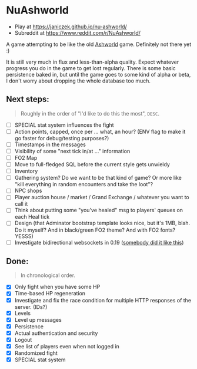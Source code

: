 # NuAshworld

* Play at https://janiczek.github.io/nu-ashworld/
* Subreddit at https://www.reddit.com/r/NuAshworld/

A game attempting to be like the old [Ashworld](http://web.archive.org/web/20090312000154/http://ashworld.webd.pl:80/index.php?strona=7) game. Definitely not there yet :)

It is still very much in flux and less-than-alpha quality. Expect whatever progress you do in the game to get lost regularly. There is some basic persistence baked in, but until the game goes to some kind of alpha or beta, I don't worry about dropping the whole database too much.

## Next steps:

> Roughly in the order of "I'd like to do this the most", `DESC`.

- [ ] SPECIAL stat system influences the fight
- [ ] Action points, capped, once per ... what, an hour? (ENV flag to make it go faster for debug/testing purposes?)
- [ ] Timestamps in the messages
- [ ] Visibility of some "next tick in/at ..." information
- [ ] FO2 Map
- [ ] Move to full-fledged SQL before the current style gets unwieldy
- [ ] Inventory
- [ ] Gathering system? Do we want to be that kind of game? Or more like "kill everything in random encounters and take the loot"?
- [ ] NPC shops
- [ ] Player auction house / market / Grand Exchange / whatever you want to call it
- [ ] Think about putting some "you've healed" msg to players' queues on each Heal tick
- [ ] Design (that Adminator bootstrap template looks nice, but it's 1MB, blah. Do it myself? And in black/green FO2 theme? And with FO2 fonts? YESSS)
- [ ] Investigate bidirectional websockets in 0.19 ([somebody did it like this](https://github.com/danneu/elm-mmo))

## Done:

> In chronological order.

- [x] Only fight when you have some HP
- [x] Time-based HP regeneration
- [x] Investigate and fix the race condition for multiple HTTP responses of the server. (IDs?)
- [x] Levels
- [x] Level up messages
- [x] Persistence
- [x] Actual authentication and security
- [x] Logout
- [x] See list of players even when not logged in
- [x] Randomized fight
- [x] SPECIAL stat system
